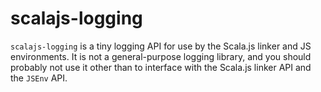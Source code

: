 # scalajs-logging

`scalajs-logging` is a tiny logging API for use by the Scala.js linker and JS environments.
It is not a general-purpose logging library, and you should probably not use it other than to interface with the Scala.js linker API and the `JSEnv` API.

